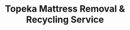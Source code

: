 ---
layout: location.njk
title: "Topeka Mattress Removal & Recycling Service"
description: "Topeka mattress recycling service with 1M+ mattresses recycled nationwide. Next-day pickup  100% recycling guaranteed. Serving Kansas capital with government-focused logistics."
permalink: /mattress-removal/kansas/topeka/
city: Topeka
state: Kansas
stateAbbreviation: KS
stateSlug: kansas
tier: 2
coordinates:
  lat: 39.0473
  lng: -95.6890
pricing:
  startingPrice: 125
  single: 125
  queen: 155
  king: 180
  boxSpring: 30
neighborhoods:
  - name: Potwin Place Historic District
    zipCodes: [66604]
  - name: College Hill
    zipCodes: [66604]
  - name: Highland Park
    zipCodes: [66606]
  - name: Holliday Park
    zipCodes: [66614]
  - name: Collins Park
    zipCodes: [66614]
  - name: Oakland
    zipCodes: [66606]
  - name: Westboro
    zipCodes: [66606]
  - name: Capitol District
    zipCodes: [66612]
  - name: Brookwood
    zipCodes: [66614]
  - name: Shawnee Heights
    zipCodes: [66610]
  - name: North Topeka
    zipCodes: [66608]
  - name: East Topeka
    zipCodes: [66607]
  - name: West Ridge
    zipCodes: [66615]
  - name: Central Highland Park
    zipCodes: [66605]
  - name: Fairlawn Plaza Area
    zipCodes: [66614]
  - name: Briarwood
    zipCodes: [66615]
  - name: Indian Hills
    zipCodes: [66605]
  - name: Burnett's Mound Area
    zipCodes: [66604]
  - name: Southeast Topeka
    zipCodes: [66609]
  - name: Heritage Park
    zipCodes: [66611]
zipCodes: [66603, 66604, 66605, 66606, 66607, 66608, 66609, 66610, 66611, 66612, 66614, 66615, 66616, 66617, 66618, 66619, 66621, 66622]
recyclingPartners:
  - Shawnee County Solid Waste
  - Waste Management Shawnee County
  - WM Rolling Meadows Landfill
localRegulations: "Shawnee County requires proper disposal through approved licensed haulers with bulky item pickup services available annually. Government district areas have specialized access protocols due to security restrictions around state facilities and Capitol complex."
nearbyCities:
  - name: Wichita
    slug: wichita
    distance: 175
    isSuburb: false
  - name: Kansas City
    slug: kansas-city
    distance: 65
    isSuburb: false
  - name: Lawrence
    slug: lawrence
    distance: 30
    isSuburb: false
  - name: Manhattan
    slug: manhattan
    distance: 55
    isSuburb: false
reviews:
  count: 341
  featured:
    - text: "Had three mattresses taking up half my garage and kept putting off dealing with them. Finally called these guys and boom - gone the next day. Super easy process."
      author: "Karen M."
      neighborhood: "Highland Park"
    - text: "Mattress was ancient and disgusting, probably should've replaced it years ago lol. They didn't judge, just hauled it away quickly. Really nice crew."
      author: "Mike R."
      neighborhood: "Oakland"
    - text: "Moving out of my Victorian rental and honestly had no clue how we'd get this king mattress down those narrow stairs without destroying something expensive. These guys knew exactly what to do - like mattress removal ninjas or something. Saved my security deposit for sure."
      author: "Jessica T."
      neighborhood: "Potwin Place Historic District"
faqs:
  - question: "Do you really recycle every mattress you pick up in Topeka?"
    answer: "Absolutely! We've recycled over 1 million mattresses nationwide with 100% recycling rate over 13+ years. Every Topeka mattress is processed through certified facilities - springs become construction materials, foam becomes carpet padding, and fabrics enter textile recycling streams."
  - question: "How quickly can you pick up from Topeka neighborhoods?"
    answer: "Next-day service is standard throughout Topeka, from historic Potwin Place Victorian homes to government district apartments and railroad worker neighborhoods in Oakland. We coordinate efficiently around state government schedules and BNSF shift patterns."
  - question: "Can you handle Topeka's government district access requirements?"
    answer: "Yes, our 13+ years serving state capitals means we're experienced with security protocols around government facilities. We coordinate with building management and security for pickups near the Capitol complex, state office buildings, and restricted areas while maintaining service efficiency."
  - question: "What's included in Topeka's $125 starting price?"
    answer: "Complete service including pickup, Shawnee County-compliant disposal, transportation, and guaranteed 100% recycling. Additional charges apply for stairs ($10/flight) or carries over 75 feet. No landfill waste ever."
  - question: "Do you work around state government and BNSF schedules?"
    answer: "Absolutely! We understand Topeka's government calendar including state legislature sessions, agency schedules, and BNSF Railway shift operations. Our 13+ years experience includes flexible scheduling around government worker hours, railroad shift changes, and Capitol building access protocols."
  - question: "How does your service differ from Shawnee County's annual bulky pickup?"
    answer: "Unlike Shawnee County's once-yearly bulky item service with limited scheduling, our specialized service offers year-round availability with predictable pricing and guaranteed 100% recycling - no waiting for annual collection dates or worrying about item restrictions."
  - question: "Are you licensed for Shawnee County mattress disposal and recycling?"
    answer: "Yes, we're fully licensed Shawnee County haulers working with approved facilities. Unlike basic disposal services that may use local landfills, we ensure every mattress reaches certified recycling facilities, supporting Topeka's environmental leadership as Kansas capital with our proven 1+ million mattress recycling track record."
  - question: "Can you navigate Topeka's historic district access challenges?"
    answer: "Yes! Our capital city experience includes coordination with historic preservation requirements in Potwin Place, narrow Victorian-era access in College Hill, and specialized handling for heritage properties. We protect historic architecture while ensuring efficient mattress removal throughout Topeka's established neighborhoods."
schema:
  "@context": "https://schema.org"
  "@type": "LocalBusiness"
  "name": "A Bedder World Topeka"
  "address":
    "@type": "PostalAddress"
    "addressLocality": "Topeka"
    "addressRegion": "Kansas"
    "addressCountry": "US"
  "geo":
    "@type": "GeoCoordinates"
    "latitude": 39.0473
    "longitude": -95.6890
  "telephone": "720-263-6094"
  "priceRange": "$125-$180"
  "serviceArea": "Topeka, Kansas"
  "aggregateRating":
    "@type": "AggregateRating"
    "ratingValue": "4.9"
    "reviewCount": "341"
pageContent:
  heroDescription: "Topeka mattress recycling with over 1 million mattresses recycled nationwide. Next-day pickup throughout Kansas capital from Victorian-era Potwin Place to state office districts with specialized logistics experience."
  aboutService: |
    <p>We provide next-day mattress pickup throughout Topeka with flexible scheduling that works around your life - whether you're dealing with legislative session schedules downtown, railroad shift changes, or just need old mattresses gone from your Potwin Place Victorian. Our team handles the heavy lifting from narrow historic staircases to government building access requirements, making mattress removal simple for Topeka residents.</p>
    
    <p>From Highland Park neighborhoods to Collins Park family homes, we've served over 1,600 Topeka customers who needed reliable mattress removal without the hassle. Whether it's clearing out rental properties between tenants in Campustown-adjacent areas or helping families upgrade their sleep setup in Westboro, we coordinate pickup timing around Kansas capital life - respecting both government work schedules and BNSF railway operations that keep this city moving.</p>
    
    <p>Every mattress we collect gets 100% recycled through certified facilities - never dumped in Shawnee County landfills. Springs become construction materials, foam transforms into carpet padding, and fabric enters textile recycling. It's responsible disposal that matches Topeka's role as Kansas environmental leader, backed by our 1+ million mattress recycling milestone nationwide.</p>
  serviceAreasIntro: "From Topeka's prestigious Potwin Place Historic District to state government facilities in the Capitol complex and railroad worker neighborhoods throughout Kansas's capital city, our service network covers all residential areas:"
  regulationsCompliance: "Operating within Shawnee County's licensed hauler requirements, we provide professional mattress removal beyond municipal annual bulky pickup limitations. Unlike Shawnee County's once-yearly bulky item service with scheduling restrictions, our service offers year-round availability with predictable pricing and guaranteed 100% recycling through certified facilities - no coordination with annual collection calendars or municipal pickup limitations needed."
  environmentalImpact: |
    <p>Capital city mattress waste from government worker relocations, legislative session housing turnover, and BNSF transportation community needs generates substantial disposal demands, yet our recycling-first approach eliminates all Kansas capital mattresses from landfill disposal. Contributing to our 1+ million mattresses recycled nationwide over 13+ years, every Topeka pickup advances environmental protection through comprehensive materials recovery supporting Kansas's state environmental initiatives and capital city sustainability responsibility.</p>
    
    <p>Regional partnerships process Topeka mattresses into productive materials - steel springs become construction components supporting state building projects, memory foam transforms into carpet underlay for government facilities, and fabric elements enter textile recycling streams. This approach aligns with Kansas environmental stewardship values while supporting Shawnee County environmental initiatives and responsible capital city waste management that matches Topeka's role as Kansas seat of government and transportation hub.</p>
    
    <p>Government employees, railroad workers, and historic district residents throughout Topeka neighborhoods benefit from mattress disposal that keeps materials in productive circulation rather than occupying local landfill capacity. Our environmental responsibility supports the community's government leadership goals and transportation infrastructure while contributing to sustainable practices that honor Topeka's position as Kansas capital and historic Brown v. Board civil rights landmark city.</p>
  howItWorksScheduling: "Appointment scheduling accommodates Topeka's government calendar - coordinating around Kansas Legislature sessions, state agency schedules, BNSF Railway maintenance operations, and Capitol building access protocols while respecting both government worker hours and railroad shift patterns throughout Kansas's capital city."
  howItWorksService: "Our experienced team navigates Topeka's capital city landscape with expertise - from Potwin Place Historic District's Victorian access challenges to Capitol complex security requirements and Oakland railroad worker neighborhoods throughout Shawnee County's distinguished government and transportation center."
  howItWorksDisposal: "Every Topeka mattress contributes to our 1+ million recycling achievement through comprehensive materials separation processes. Springs, foam, and fabrics undergo certified facility processing, transforming capital city waste into productive new materials rather than landfill burden - supporting Topeka's government leadership goals and nationwide sustainability advancement through responsible Kansas capital stewardship."
  sidebarStats:
    mattressesRemoved: "1,678"
---